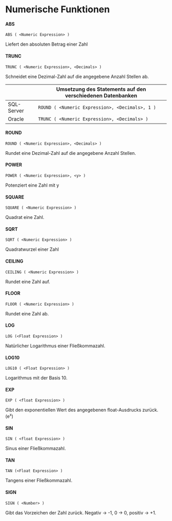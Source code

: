 # Numerische Funktionen

#### ABS

`ABS ( <Numeric Expression> )`

Liefert den absoluten Betrag einer Zahl

#### TRUNC

`TRUNC ( <Numeric Expression>, <Decimals> )`

Schneidet eine Dezimal-Zahl auf die angegebene Anzahl Stellen ab.

|            | Umsetzung des Statements auf den verschiedenen Datenbanken |
| ---------- | ---------------------------------------------------------- |
| SQL-Server | `ROUND ( <Numeric Expression>, <Decimals>, 1 )`            |
| Oracle     | `TRUNC ( <Numeric Expression>, <Decimals> )`               |

#### ROUND

`ROUND ( <Numeric Expression>, <Decimals> )`

Rundet eine Dezimal-Zahl auf die angegebene Anzahl Stellen.

#### POWER

`POWER ( <Numeric Expression>, <y> )`

Potenziert eine Zahl mit y

#### SQUARE

`SQUARE ( <Numeric Expression> )`

Quadrat eine Zahl.

#### SQRT

`SQRT ( <Numeric Expression> )`

Quadratwurzel einer Zahl

#### CEILING

`CEILING ( <Numeric Expression> )`

Rundet eine Zahl auf.

#### FLOOR

`FLOOR ( <Numeric Expression> )`

Rundet eine Zahl ab.

#### LOG

`LOG (<Float Expression> )`

Natürlicher Logarithmus einer Fließkommazahl.

#### LOG10

`LOG10 ( <Float Expression> )`

Logarithmus mit der Basis 10.

#### EXP

`EXP ( <float Expression> )`

Gibt den exponentiellen Wert des angegebenen float-Ausdrucks zurück. (e<sup>x</sup>)

#### SIN

`SIN ( <float Expression> )`

Sinus einer Fließkommazahl.

#### TAN

`TAN (<Float Expression> )`

Tangens einer Fließkommazahl.

#### SIGN

`SIGN ( <Number> )`

Gibt das Vorzeichen der Zahl zurück. Negativ -> -1, 0 -> 0, positiv -> +1.
